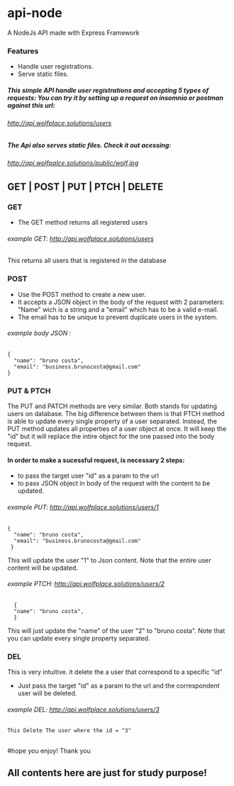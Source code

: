 # api-node
A NodeJs API made with  Express Framework
### Features
- Handle user registrations.
- Serve static files.
##### This simple API handle user registrations and accepting 5 types of requests:  You can try it by setting up a request on insomnia or postman against this url: 
###### http://api.wolfplace.solutions/users
##### The Api also serves static files. Check it out acessing: 
###### http://api.wolfpalce.solutions/public/wolf.jpg

###
## GET | POST | PUT | PTCH | DELETE




### GET 
  - The GET method returns all registered users
######   example GET:   http://api.wolfplace.solutions/users
  This returns all users that is registered in the database
### POST 
  - Use the  POST method to create a new user. 
  - It accepts a JSON object in the body of the request with 2 parameters: "Name" wich is a string and a "email" which has to be a valid e-mail.
  - The email has to be unique to prevent duplicate users in the system.
  
 ######     example body JSON : 
    {
      "name": "bruno costa",
      "email": "business.brunocosta@gmail.com"
    }
    
### PUT & PTCH
  The PUT and PATCH methods are very similar. Both stands for updating users on database. 
  The big difference between them is that PTCH method is able to update every single property of a user separated.
  Instead, the PUT method updates all properties of a user object at once. It will keep the "id"  but it will replace the intire object for the one passed into the body request.
#### In order to make a sucessful request, is necessary 2 steps: 
- to pass the target user "id" as a param to the url 
- to pass JSON object in body of the request with the content to be updated.
######   example PUT:   http://api.wolfplace.solutions/users/1
    {
      "name": "bruno costa",
      "email": "business.brunocosta@gmail.com"
     }
  This will update the user "1" to Json content. Note that the entire  user content will be updated.
  
######   example PTCH:   http://api.wolfplace.solutions/users/2     
      {
      "name": "bruno costa",
      }
  This will just update the "name" of the user "2" to "bruno costa". Note that you can update every single property separated.
### DEL
  This is very intuitive. it delete the a user that correspond to a specific "id"
  - Just pass the target "id" as a param to the url and the correspondent user will be deleted.
  ######   example DEL:   http://api.wolfplace.solutions/users/3
    This Delete The user where the id = "3"
   ## 
   #hope you enjoy! Thank you
  ##
  ## All contents here are just for study purpose!

